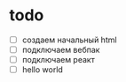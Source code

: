 # todo

- [ ] создаем начальный html
- [ ] подключаем вебпак
- [ ] подключаем реакт
- [ ] hello world
